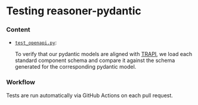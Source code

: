 # Testing reasoner-pydantic

### Content

* [`test_openapi.py`](test_openapi.py):

  To verify that our pydantic models are aligned with [TRAPI](https://github.com/NCATSTranslator/ReasonerAPI), we load each standard component schema and compare it against the schema generated for the corresponding pydantic model.

### Workflow

Tests are run automatically via GitHub Actions on each pull request.
